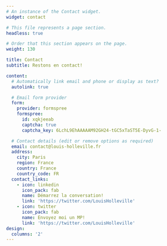 ```yaml
---
# An instance of the Contact widget.
widget: contact

# This file represents a page section.
headless: true

# Order that this section appears on the page.
weight: 130

title: Contact
subtitle: Restons en contact!

content:
  # Automatically link email and phone or display as text?
  autolink: true

  # Email form provider
  form:
    provider: formspree
    formspree:
      id: xqkjeeab
      captcha: true
      captcha_key: 6LchL9EhAAAAAM92GH24-tGC5xTaST5E-DyvG-1-

  # Contact details (edit or remove options as required)
  email: contact@louis-holleville.fr
  address:
    city: Paris
    region: France
    country: France
    country_code: FR
  contact_links:
    - icon: linkedin
      icon_pack: fab
      name: Démarrez la conversation!
      link: 'https://twitter.com/LouisHolleville'
    - icon: twitter
      icon_pack: fab
      name: Envoyez moi un MP!
      link: 'https://twitter.com/LouisHolleville'
design:
  columns: '2'
---
```

